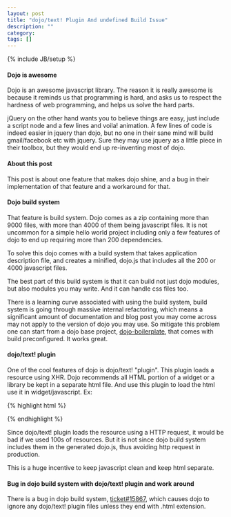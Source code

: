 ```yaml
---
layout: post
title: "dojo/text! Plugin And undefined Build Issue"
description: ""
category: 
tags: []
---
```

{% include JB/setup %}

#### Dojo is awesome

Dojo is an awesome javascript library. The reason it is really awesome is
because it reminds us that programming is hard, and asks us to respect the
hardness of web programming, and helps us solve the hard parts.

jQuery on the other hand wants you to believe things are easy, just include a
script node and a few lines and voila! animation. A few lines of code is indeed
easier in jquery than dojo, but no one in their sane mind will build
gmail/facebook etc with jquery. Sure they may use jquery as a little piece in
their toolbox, but they would end up re-inventing most of dojo.

#### About this post

This post is about one feature that makes dojo shine, and a bug in their
implementation of that feature and a workaround for that.

#### Dojo build system

That feature is build system. Dojo comes as a zip containing more than 9000
files, with more than 4000 of them being javascript files. It is not uncommon
for a simple hello world project including only a few features of dojo to end
up requiring more than 200 dependencies.

To solve this dojo comes with a build system that takes application description
file, and creates a minified, dojo.js that includes all the 200 or 4000
javascript files.

The best part of this build system is that it can build not just dojo modules,
but also modules you may write. And it can handle css files too.

There is a learning curve associated with using the build system, build system
is going through massive internal refactoring, which means a significant amount
of documentation and blog post you may come across may not apply to the version
of dojo you may use. So mitigate this problem one can start from a dojo base
project, [dojo-boilerplate](https://github.com/csnover/dojo-boilerplate), that
comes with build preconfigured. It works great.

#### dojo/text! plugin

One of the cool features of dojo is dojo/text! "plugin". This plugin loads a
resource using XHR. Dojo recommends all HTML portion of a widget or a library
be kept in a separate html file. And use this plugin to load the html use it in
widget/javascript. Ex:

{% highlight html %}
<html>
    <script
        data-dojo-config="async: true"
        src="dojo.js"></script>
    <script>
        require(
            // instruct dojo to load file.html and pass
            // it to our callback
            ["dojo/text!file.html"],
            function (filecontent) {
                console.log(filecontent);
            }
        );
    </script>
</html>
{% endhighlight %}

Since dojo/text! plugin loads the resource using a HTTP request, it would be
bad if we used 100s of resources. But it is not since dojo build system
includes them in the generated dojo.js, thus avoiding http request in
production.

This is a huge incentive to keep javascript clean and keep html separate.

#### Bug in dojo build system with dojo/text! plugin and work around

There is a bug in dojo build system,
[ticket#15867](http://bugs.dojotoolkit.org/ticket/15867), which causes dojo to
ignore any dojo/text! plugin files unless they end with .html extension.


